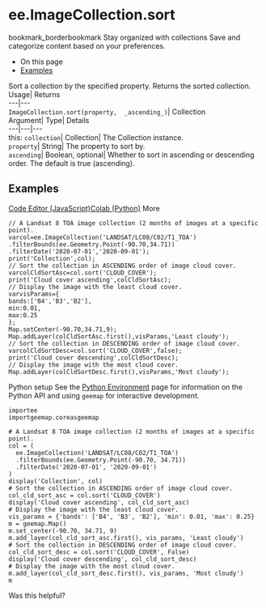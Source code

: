  
#  ee.ImageCollection.sort 
bookmark_borderbookmark Stay organized with collections  Save and categorize content based on your preferences.
  * On this page
  * [Examples](https://developers.google.com/earth-engine/apidocs/ee-imagecollection-sort#examples)


Sort a collection by the specified property. 
Returns the sorted collection.
Usage| Returns  
---|---  
`ImageCollection.sort(property,  _ascending_)`| Collection  
Argument| Type| Details  
---|---|---  
this: `collection`| Collection| The Collection instance.  
`property`| String| The property to sort by.  
`ascending`| Boolean, optional| Whether to sort in ascending or descending order. The default is true (ascending).  
## Examples
[Code Editor (JavaScript)](https://developers.google.com/earth-engine/apidocs/ee-imagecollection-sort#code-editor-javascript-sample)[Colab (Python)](https://developers.google.com/earth-engine/apidocs/ee-imagecollection-sort#colab-python-sample) More
```
// A Landsat 8 TOA image collection (2 months of images at a specific point).
varcol=ee.ImageCollection('LANDSAT/LC08/C02/T1_TOA')
.filterBounds(ee.Geometry.Point(-90.70,34.71))
.filterDate('2020-07-01','2020-09-01');
print('Collection',col);
// Sort the collection in ASCENDING order of image cloud cover.
varcolCldSortAsc=col.sort('CLOUD_COVER');
print('Cloud cover ascending',colCldSortAsc);
// Display the image with the least cloud cover.
varvisParams={
bands:['B4','B3','B2'],
min:0.01,
max:0.25
};
Map.setCenter(-90.70,34.71,9);
Map.addLayer(colCldSortAsc.first(),visParams,'Least cloudy');
// Sort the collection in DESCENDING order of image cloud cover.
varcolCldSortDesc=col.sort('CLOUD_COVER',false);
print('Cloud cover descending',colCldSortDesc);
// Display the image with the most cloud cover.
Map.addLayer(colCldSortDesc.first(),visParams,'Most cloudy');
```
Python setup
See the [ Python Environment](https://developers.google.com/earth-engine/guides/python_install) page for information on the Python API and using `geemap` for interactive development.
```
importee
importgeemap.coreasgeemap
```
```
# A Landsat 8 TOA image collection (2 months of images at a specific point).
col = (
  ee.ImageCollection('LANDSAT/LC08/C02/T1_TOA')
  .filterBounds(ee.Geometry.Point(-90.70, 34.71))
  .filterDate('2020-07-01', '2020-09-01')
)
display('Collection', col)
# Sort the collection in ASCENDING order of image cloud cover.
col_cld_sort_asc = col.sort('CLOUD_COVER')
display('Cloud cover ascending', col_cld_sort_asc)
# Display the image with the least cloud cover.
vis_params = {'bands': ['B4', 'B3', 'B2'], 'min': 0.01, 'max': 0.25}
m = geemap.Map()
m.set_center(-90.70, 34.71, 9)
m.add_layer(col_cld_sort_asc.first(), vis_params, 'Least cloudy')
# Sort the collection in DESCENDING order of image cloud cover.
col_cld_sort_desc = col.sort('CLOUD_COVER', False)
display('Cloud cover descending', col_cld_sort_desc)
# Display the image with the most cloud cover.
m.add_layer(col_cld_sort_desc.first(), vis_params, 'Most cloudy')
m
```

Was this helpful?
